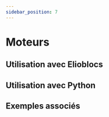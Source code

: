 ```yaml
---
sidebar_position: 7
---
```


# Moteurs

## Utilisation avec Elioblocs

## Utilisation avec Python

## Exemples associés
